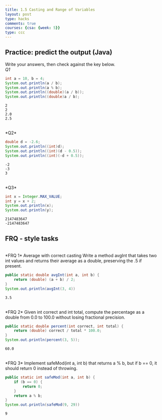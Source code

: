 ```yaml
---
title: 1.5 Casting and Range of Variables
layout: post
type: hacks
comments: true
courses: {csa: {week: 5}}
type: ccc
---
```


## Practice: predict the output (Java)
Write your answers, then check against the key below.
<br>
*Q1*

```java
int a = 10, b = 4;
System.out.println(a / b);
System.out.println(a % b);
System.out.println((double)(a / b));
System.out.println((double)a / b);
```

```
2
2
2.0
2.5
```

<br>
*Q2*

```java
double d = -2.6;
System.out.println((int)d);
System.out.println((int)(d - 0.5));
System.out.println((int)(-d + 0.5));
```

```
-2
-3
3
```

<br>
*Q3*

```java
int x = Integer.MAX_VALUE;
int y = x + 2;
System.out.println(x);
System.out.println(y);
```

```
2147483647
-2147483647
```

## FRQ - style tasks
<br>
*FRQ 1*
Average with correct casting
Write a method avgInt that takes two int values and returns their average as a double, preserving the .5 if present.

```java
public static double avgInt(int a, int b) {
    return (double) (a + b) / 2;
}
System.out.println(avgInt(3, 4))
```
```
3.5
```


<br>
*FRQ 2*
Given int correct and int total, compute the percentage as a double from 0.0 to 100.0 without losing fractional precision.

```java
public static double percent(int correct, int total) {
    return (double) correct / total * 100.0;
}
System.out.println(percent(3, 5));
```

```
60.0
```

<br>
*FRQ 3*
Implement safeMod(int a, int b) that returns a % b, but if b == 0, it should return 0 instead of throwing.

```java
public static int safeMod(int a, int b) {
    if (b == 0) {
        return 0;
    }
    return a % b;
}
System.out.println(safeMod(9, 29))
```
```
9
```